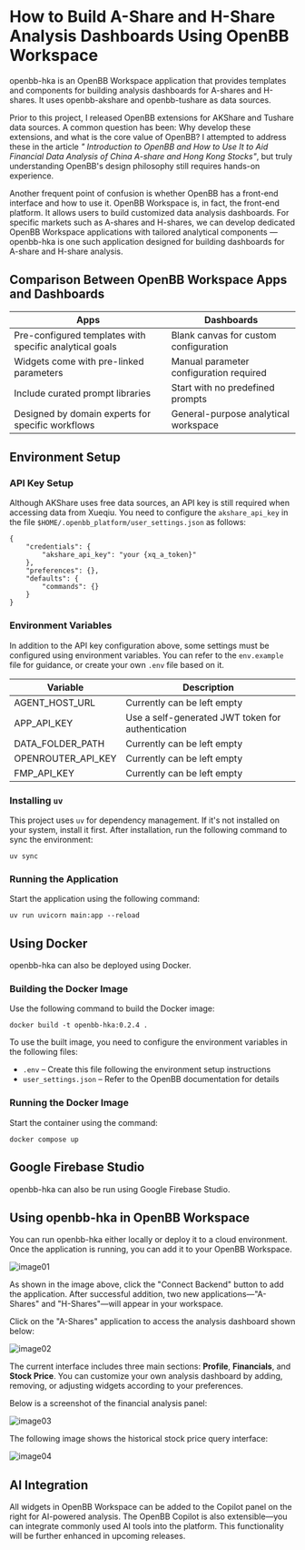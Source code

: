 # How to Build A-Share and H-Share Analysis Dashboards Using OpenBB Workspace

openbb-hka is an OpenBB Workspace application that provides templates and components for building analysis dashboards for A-shares and H-shares. It uses openbb-akshare and openbb-tushare as data sources.

Prior to this project, I released OpenBB extensions for AKShare and Tushare data sources. A common question has been: Why develop these extensions, and what is the core value of OpenBB? I attempted to address these in the article *" Introduction to OpenBB and How to Use It to Aid Financial Data Analysis of China A-share and Hong Kong Stocks"*, but truly understanding OpenBB's design philosophy still requires hands-on experience.

Another frequent point of confusion is whether OpenBB has a front-end interface and how to use it. OpenBB Workspace is, in fact, the front-end platform. It allows users to build customized data analysis dashboards. For specific markets such as A-shares and H-shares, we can develop dedicated OpenBB Workspace applications with tailored analytical components — openbb-hka is one such application designed for building dashboards for A-share and H-share analysis.

## Comparison Between OpenBB Workspace Apps and Dashboards

| **Apps**                                          | **Dashboards**                    |
| ------------------------------------------------------- | --------------------------------------- |
| Pre-configured templates with specific analytical goals | Blank canvas for custom configuration   |
| Widgets come with pre-linked parameters                 | Manual parameter configuration required |
| Include curated prompt libraries                        | Start with no predefined prompts        |
| Designed by domain experts for specific workflows       | General-purpose analytical workspace    |

## Environment Setup

### API Key Setup

Although AKShare uses free data sources, an API key is still required when accessing data from Xueqiu. You need to configure the `akshare_api_key` in the file `$HOME/.openbb_platform/user_settings.json` as follows:

```
{
    "credentials": {
        "akshare_api_key": "your {xq_a_token}"
    },
    "preferences": {},
    "defaults": {
        "commands": {}
    }
}
```

### Environment Variables

In addition to the API key configuration above, some settings must be configured using environment variables. You can refer to the `env.example` file for guidance, or create your own `.env` file based on it.

| Variable             | Description                                       |
| -------------------- | ------------------------------------------------- |
| AGENT\_HOST\_URL     | Currently can be left empty                       |
| APP\_API\_KEY        | Use a self-generated JWT token for authentication |
| DATA\_FOLDER\_PATH   | Currently can be left empty                       |
| OPENROUTER\_API\_KEY | Currently can be left empty                       |
| FMP\_API\_KEY        | Currently can be left empty                       |

### Installing `uv`

This project uses `uv` for dependency management. If it's not installed on your system, install it first. After installation, run the following command to sync the environment:

```
uv sync
```

### Running the Application

Start the application using the following command:

```
uv run uvicorn main:app --reload
```

## Using Docker

openbb-hka can also be deployed using Docker.

### Building the Docker Image

Use the following command to build the Docker image:

```
docker build -t openbb-hka:0.2.4 .
```

To use the built image, you need to configure the environment variables in the following files:

* `.env` – Create this file following the environment setup instructions
* `user_settings.json` – Refer to the OpenBB documentation for details

### Running the Docker Image

Start the container using the command:

```
docker compose up
```

## Google Firebase Studio

openbb-hka can also be run using Google Firebase Studio.

## Using openbb-hka in OpenBB Workspace

You can run openbb-hka either locally or deploy it to a cloud environment. Once the application is running, you can add it to your OpenBB Workspace.

![image01](docs/images/openbb_hka01.png)

As shown in the image above, click the "Connect Backend" button to add the application. After successful addition, two new applications—"A-Shares" and "H-Shares"—will appear in your workspace.

Click on the "A-Shares" application to access the analysis dashboard shown below:

![image02](docs/images/openbb_hka02.png)

The current interface includes three main sections: **Profile**, **Financials**, and **Stock Price**. You can customize your own analysis dashboard by adding, removing, or adjusting widgets according to your preferences.

Below is a screenshot of the financial analysis panel:

![image03](docs/images/openbb_hka03.png)

The following image shows the historical stock price query interface:

![image04](docs/images/openbb_hka04.png)

## AI Integration

All widgets in OpenBB Workspace can be added to the Copilot panel on the right for AI-powered analysis. The OpenBB Copilot is also extensible—you can integrate commonly used AI tools into the platform. This functionality will be further enhanced in upcoming releases.
